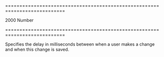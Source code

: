 ===========================================================================
<!--default-->2000<!--/default-->
<!--type-->Number<!--/type-->
===========================================================================

<!--shortDescription-->
Specifies the delay in milliseconds between when a user makes a change and when this change is saved.
<!--/shortDescription-->

<!--fullDescription-->

<!--/fullDescription-->
